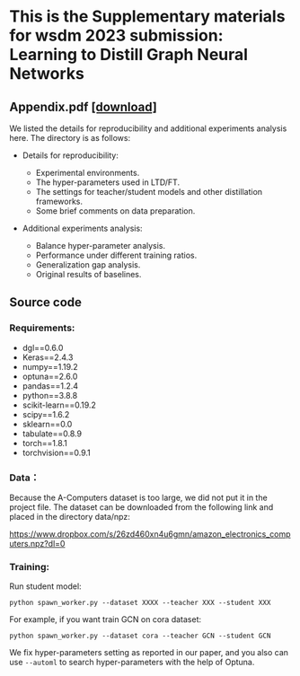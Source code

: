 # This is the Supplementary materials for wsdm 2023 submission: Learning to Distill Graph Neural Networks

## Appendix.pdf [[download]](https://github.com/ltd-wsdm/ltd-code/archive/refs/heads/main.zip)

We listed the details for reproducibility and additional experiments analysis here. The directory is as follows:  
- Details for reproducibility:
  -  Experimental environments.
  -  The hyper-parameters used in LTD/FT.
  -  The settings for teacher/student models and other distillation frameworks.
  -  Some brief comments on data preparation.

- Additional experiments analysis:
  -  Balance hyper-parameter analysis. 
  -  Performance under different training ratios.
  -  Generalization gap analysis.
  -  Original results of baselines.

## Source code

### Requirements:

- dgl==0.6.0
- Keras==2.4.3
- numpy==1.19.2
- optuna==2.6.0
- pandas==1.2.4
- python==3.8.8
- scikit-learn==0.19.2
- scipy==1.6.2
- sklearn==0.0
- tabulate==0.8.9
- torch==1.8.1
- torchvision==0.9.1

### Data：
Because the A-Computers dataset is too large, we did not put it in the project file. The dataset can be downloaded from the following link and placed in the directory data/npz:

https://www.dropbox.com/s/26zd460xn4u6gmn/amazon_electronics_computers.npz?dl=0

### Training:

Run student model:

```
python spawn_worker.py --dataset XXXX --teacher XXX --student XXX
```

For example, if you want train GCN on cora dataset:

```
python spawn_worker.py --dataset cora --teacher GCN --student GCN
```

We fix hyper-parameters setting as reported in our paper, and you also can use `--automl` to search hyper-parameters with the help of Optuna. 
